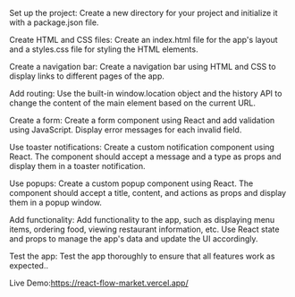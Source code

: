 Set up the project: Create a new directory for your project and initialize it with a package.json file.

Create HTML and CSS files: Create an index.html file for the app's layout and a styles.css file for styling the HTML elements.

Create a navigation bar: Create a navigation bar using HTML and CSS to display links to different pages of the app.

Add routing: Use the built-in window.location object and the history API to change the content of the main element based on the current URL.

Create a form: Create a form component using React and add validation using JavaScript. Display error messages for each invalid field.

Use toaster notifications: Create a custom notification component using React. The component should accept a message and a type as props and display them in a toaster notification.

Use popups: Create a custom popup component using React. The component should accept a title, content, and actions as props and display them in a popup window.

Add functionality: Add functionality to the app, such as displaying menu items, ordering food, viewing restaurant information, etc. Use React state and props to manage the app's data and update the UI accordingly.

Test the app: Test the app thoroughly to ensure that all features work as expected..

Live Demo:https://react-flow-market.vercel.app/


